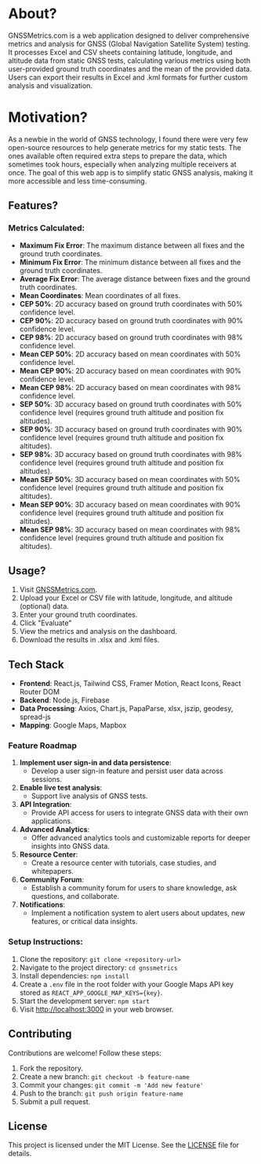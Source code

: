 # About?

GNSSMetrics.com is a web application designed to deliver comprehensive metrics and analysis for GNSS (Global Navigation Satellite System) testing. It processes Excel and CSV sheets containing latitude, longitude, and altitude data from static GNSS tests, calculating various metrics using both user-provided ground truth coordinates and the mean of the provided data. Users can export their results in Excel and .kml formats for further custom analysis and visualization.

# Motivation?

As a newbie in the world of GNSS technology, I found there were very few open-source resources to help generate metrics for my static tests. The ones available often required extra steps to prepare the data, which sometimes took hours, especially when analyzing multiple receivers at once. The goal of this web app is to simplify static GNSS analysis, making it more accessible and less time-consuming.

## Features?

### Metrics Calculated:

- **Maximum Fix Error**: The maximum distance between all fixes and the ground truth coordinates.
- **Minimum Fix Error**: The minimum distance between all fixes and the ground truth coordinates.
- **Average Fix Error**: The average distance between fixes and the ground truth coordinates.
- **Mean Coordinates**: Mean coordinates of all fixes.
- **CEP 50%**: 2D accuracy based on ground truth coordinates with 50% confidence level.
- **CEP 90%**: 2D accuracy based on ground truth coordinates with 90% confidence level.
- **CEP 98%**: 2D accuracy based on ground truth coordinates with 98% confidence level.
- **Mean CEP 50%**: 2D accuracy based on mean coordinates with 50% confidence level.
- **Mean CEP 90%**: 2D accuracy based on mean coordinates with 90% confidence level.
- **Mean CEP 98%**: 2D accuracy based on mean coordinates with 98% confidence level.
- **SEP 50%**: 3D accuracy based on ground truth coordinates with 50% confidence level (requires ground truth altitude and position fix altitudes).
- **SEP 90%**: 3D accuracy based on ground truth coordinates with 90% confidence level (requires ground truth altitude and position fix altitudes).
- **SEP 98%**: 3D accuracy based on ground truth coordinates with 98% confidence level (requires ground truth altitude and position fix altitudes).
- **Mean SEP 50%**: 3D accuracy based on mean coordinates with 50% confidence level (requires ground truth altitude and position fix altitudes).
- **Mean SEP 90%**: 3D accuracy based on mean coordinates with 90% confidence level (requires ground truth altitude and position fix altitudes).
- **Mean SEP 98%**: 3D accuracy based on mean coordinates with 98% confidence level (requires ground truth altitude and position fix altitudes).

## Usage?

1. Visit [GNSSMetrics.com](https://gnssmetrics.com).
2. Upload your Excel or CSV file with latitude, longitude, and altitude (optional) data.
3. Enter your ground truth coordinates.
4. Click "Evaluate"
5. View the metrics and analysis on the dashboard.
6. Download the results in .xlsx and .kml files.

## Tech Stack

- **Frontend**: React.js, Tailwind CSS, Framer Motion, React Icons, React Router DOM
- **Backend**: Node.js, Firebase
- **Data Processing**: Axios, Chart.js, PapaParse, xlsx, jszip, geodesy, spread-js
- **Mapping**: Google Maps, Mapbox

### Feature Roadmap

1. **Implement user sign-in and data persistence**:
   - Develop a user sign-in feature and persist user data across sessions.
2. **Enable live test analysis**:
   - Support live analysis of GNSS tests.
3. **API Integration**:
   - Provide API access for users to integrate GNSS data with their own applications.
4. **Advanced Analytics**:
   - Offer advanced analytics tools and customizable reports for deeper insights into GNSS data.
5. **Resource Center**:
   - Create a resource center with tutorials, case studies, and whitepapers.
6. **Community Forum**:
   - Establish a community forum for users to share knowledge, ask questions, and collaborate.
7. **Notifications**:
   - Implement a notification system to alert users about updates, new features, or critical data insights.

### Setup Instructions:

1. Clone the repository: `git clone <repository-url>`
2. Navigate to the project directory: `cd gnssmetrics`
3. Install dependencies: `npm install`
4. Create a `.env` file in the root folder with your Google Maps API key stored as `REACT_APP_GOOGLE_MAP_KEYS={key}`.
5. Start the development server: `npm start`
6. Visit [http://localhost:3000](http://localhost:3000) in your web browser.

## Contributing

Contributions are welcome! Follow these steps:

1. Fork the repository.
2. Create a new branch: `git checkout -b feature-name`
3. Commit your changes: `git commit -m 'Add new feature'`
4. Push to the branch: `git push origin feature-name`
5. Submit a pull request.

## License

This project is licensed under the MIT License. See the [LICENSE](LICENSE) file for details.

